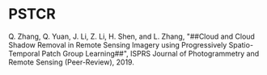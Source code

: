 # PSTCR
Q. Zhang, Q. Yuan, J. Li, Z. Li, H. Shen, and L. Zhang, "##Cloud and Cloud Shadow Removal in Remote Sensing Imagery using Progressively Spatio-Temporal Patch Group Learning##", ISPRS Journal of Photogrammetry and Remote Sensing (Peer-Review), 2019.

